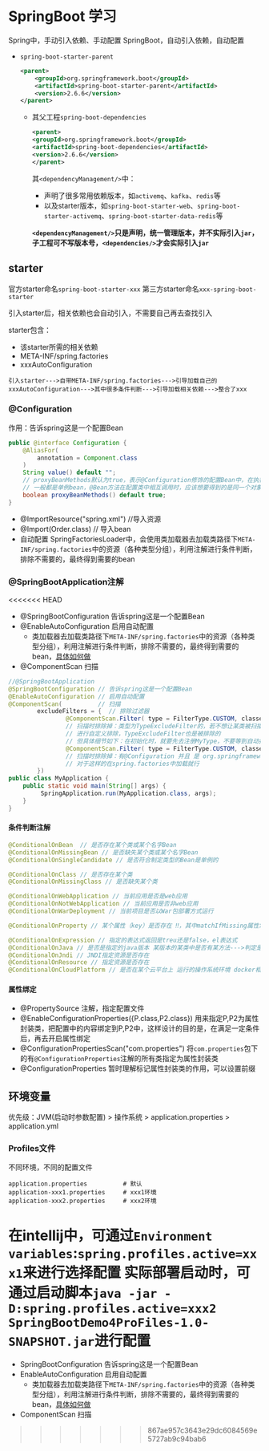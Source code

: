 # SpringBoot 学习

Spring中，手动引入依赖、手动配置
SpringBoot，自动引入依赖，自动配置

* `spring-boot-starter-parent`
    ```xml
    <parent>
        <groupId>org.springframework.boot</groupId>
        <artifactId>spring-boot-starter-parent</artifactId>
        <version>2.6.6</version>
    </parent>
    ```
    * 其父工程`spring-boot-dependencies`
        ```xml
      <parent>
        <groupId>org.springframework.boot</groupId>
        <artifactId>spring-boot-dependencies</artifactId>
        <version>2.6.6</version>
      </parent>
        ```
        其`<dependencyManagement/>`中：
        * 声明了很多常用依赖版本，如`activemq`、`kafka`、`redis`等
        * 以及starter版本，如`spring-boot-starter-web`、`spring-boot-starter-activemq`、`spring-boot-starter-data-redis`等

        **`<dependencyManagement/>`只是声明，统一管理版本，并不实际引入`jar`，子工程可不写版本号，`<dependencies/>`才会实际引入`jar`**


    
## starter

官方starter命名`spring-boot-starter-xxx`
第三方starter命名`xxx-spring-boot-starter`

引入starter后，相关依赖也会自动引入，不需要自己再去查找引入

starter包含：
* 该starter所需的相关依赖
* META-INF/spring.factories
* xxxAutoConfiguration

`引入starter--->自带META-INF/spring.factories--->引导加载自己的xxxAutoConfiguration--->其中很多条件判断--->引导加载相关依赖--->整合了xxx`

### @Configuration
作用：告诉spring这是一个配置Bean
```java
public @interface Configuration {
    @AliasFor(
        annotation = Component.class
    )
    String value() default "";
    // proxyBeanMethods默认为true，表示@Configuration修饰的配置Bean中，在执行@Bean修饰的方法时，是走代理的逻辑（从spring容器中获取）否直接执行
    // 一般都是单例bean，@Bean方法在配置类中相互调用时，应该想要得到的是同一个对象，所以默认为true
    boolean proxyBeanMethods() default true;
}   
```

* @ImportResource("spring.xml") //导入资源
* @Import(Order.class)    // 导入bean
* 自动配置
    SpringFactoriesLoader中，会使用类加载器去加载类路径下`META-INF/spring.factories`中的资源（各种类型分组），利用注解进行条件判断，排除不需要的，最终得到需要的bean 
### @SpringBootApplication注解
<<<<<<< HEAD
* @SpringBootConfiguration 告诉spring这是一个配置Bean
* @EnableAutoConfiguration 启用自动配置
    * 类加载器去加载类路径下`META-INF/spring.factories`中的资源（各种类型分组），利用注解进行条件判断，排除不需要的，最终得到需要的bean，[具体如何做](./SpringBoot原理.md)
* @ComponentScan 扫描

```java
//@SpringBootApplication
@SpringBootConfiguration // 告诉spring这是一个配置Bean
@EnableAutoConfiguration // 启用自动配置
@ComponentScan(          // 扫描
        excludeFilters = {  // 排除过滤器
                @ComponentScan.Filter( type = FilterType.CUSTOM, classes = TypeExcludeFilter.class),
                // 扫描时排除掉：类型为TypeExcludeFilter的，若不想让某类被扫描，可自定义一个类，继承TypeExcludeFilter，并重写其中match方法，
                // 进行自定义排除，TypeExcludeFilter也是被排除的
                // 但具体细节如下：在初始化时，就要先去注册MyType，不要等到自动扫描，MyType中进行排除逻辑，等到扫描时就可以排除掉
                @ComponentScan.Filter( type = FilterType.CUSTOM, classes = AutoConfigurationExcludeFilter.class)
                // 扫描时排除掉：有@Configuration 并且 是 org.springframework.boot.autoconfigure.EnableAutoConfiguration 类型的
                // 对于这样的在spring.factories中加载就行
        })
public class MyApplication {
    public static void main(String[] args) {
         SpringApplication.run(MyApplication.class, args);
    }
}
```


#### 条件判断注解
```java
@ConditionalOnBean  // 是否存在某个类或某个名字Bean
@ConditionalOnMissingBean // 是否缺失某个类或某个名字Bean
@ConditionalOnSingleCandidate // 是否符合制定类型的Bean是单例的

@ConditionalOnClass // 是否存在某个类
@ConditionalOnMissingClass // 是否缺失某个类

@ConditionalOnWebApplication // 当前应用是否是web应用
@ConditionalOnNotWebApplication // 当前应用是否非web应用
@ConditionalOnWarDeployment // 当前项目是否以War包部署方式运行

@ConditionalOnProperty // 某个属性（key）是否存在 ‼️，其中matchIfMissing属性常用

@ConditionalOnExpression // 指定的表达式返回是treu还是false，el表达式
@ConditionalOnJava // 是否是指定的java版本 某版本的某类中是否有某方法--->判定是否是某版本
@ConditionalOnJndi // JNDI指定资源是否存在
@ConditionalOnResource // 指定资源是否存在
@ConditionalOnCloudPlatform // 是否在某个云平台上 运行的操作系统环境 docker相关
```

#### 属性绑定
* @PropertySource 注解，指定配置文件
* @EnableConfigurationProperties({P.class,P2.class}) 用来指定P,P2为属性封装类，把配置中的内容绑定到P,P2中，这样设计的目的是，在满足一定条件后，再去开启属性绑定
* @ConfigurationPropertiesScan("com.properties") 将`com.properties`包下的有`@ConfigurationProperties`注解的所有类指定为属性封装类
* @ConfigurationProperties 暂时理解标记属性封装类的作用，可以设置前缀

## 环境变量
优先级：JVM(启动时参数配置) > 操作系统 > application.properties > application.yml

### Profiles文件
不同环境，不同的配置文件
```
application.properties          # 默认
application-xxx1.properties     # xxx1环境
application-xxx2.properties     # xxx2环境
```
在intellij中，可通过`Environment variables`:`spring.profiles.active=xxx1`来进行选择配置
实际部署启动时，可通过启动脚本`java -jar -D:spring.profiles.active=xxx2 SpringBootDemo4ProFiles-1.0-SNAPSHOT.jar`进行配置
=======
* SpringBootConfiguration 告诉spring这是一个配置Bean
* EnableAutoConfiguration 启用自动配置
    * 类加载器去加载类路径下`META-INF/spring.factories`中的资源（各种类型分组），利用注解进行条件判断，排除不需要的，最终得到需要的bean，[具体如何做](./SpringBoot原理.md)
* ComponentScan 扫描
>>>>>>> 867ae957c3643e29dc6084569e5727ab9c94bab6
